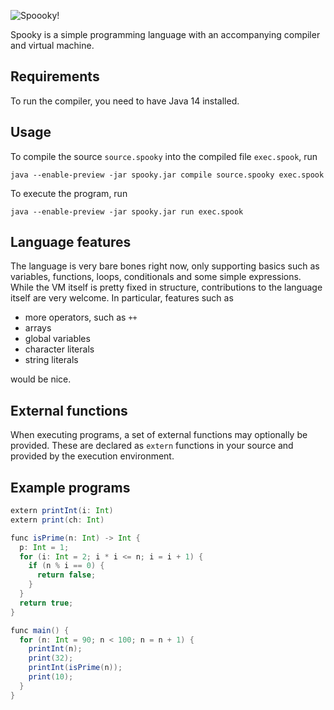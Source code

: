 ![Spoooky!](https://github.com/jsannemo/spooky-vm/blob/master/spook.png?raw=true)

Spooky is a simple programming language with an accompanying compiler and virtual machine.

## Requirements
To run the compiler, you need to have Java 14 installed.

## Usage
To compile the source `source.spooky` into the compiled file `exec.spook`, run
```
java --enable-preview -jar spooky.jar compile source.spooky exec.spook
```

To execute the program, run
```
java --enable-preview -jar spooky.jar run exec.spook
```

## Language features
The language is very bare bones right now, only supporting basics such as variables, functions, loops, conditionals and some simple expressions.
While the VM itself is pretty fixed in structure, contributions to the language itself are very welcome.
In particular, features such as

- more operators, such as `++`
- arrays
- global variables
- character literals
- string literals

would be nice.

## External functions
When executing programs, a set of external functions may optionally be provided.
These are declared as `extern` functions in your source and provided by the execution environment.

## Example programs
```scala
extern printInt(i: Int)
extern print(ch: Int)

func isPrime(n: Int) -> Int {
  p: Int = 1;
  for (i: Int = 2; i * i <= n; i = i + 1) {
    if (n % i == 0) {
      return false;
    }
  }
  return true;
}

func main() {
  for (n: Int = 90; n < 100; n = n + 1) {
    printInt(n);
    print(32);
    printInt(isPrime(n));
    print(10);
  }
}
```
